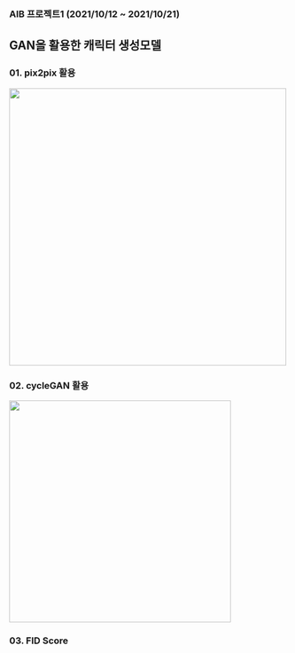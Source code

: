 ### AIB 프로젝트1 (2021/10/12 ~ 2021/10/21)
## GAN을 활용한 캐릭터 생성모델
### 01. pix2pix 활용
<img src="https://ifh.cc/g/2e8p5i.jpg" width="500">

### 02. cycleGAN 활용
<img src="https://ifh.cc/g/77Stm7.png" width="400">

### 03. FID Score
